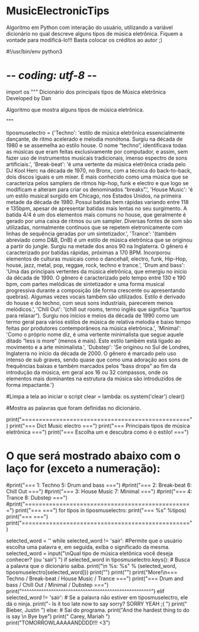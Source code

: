 # MusicElectronicTips
Algoritmo em Python com interação do usuário, utilizando a variável dicionário no qual descreve alguns tipos de música eletrônica.
Fiquem a vontade para modificá-lo!!! Basta colocar os créditos ao autor ;)


#!/usr/bin/env python3
# -*- coding: utf-8 -*-
import os
"""
Dicionário dos principais tipos de Música eletrônica
Developed by Dan

Algoritmo que mostra alguns tipos de música eletrônica.

"""

tiposmuselectro = {'Techno': 'estilo de música eletrônica essencialmente dançante, de ritmo acelerado e melodia monótona. Surgiu na década de 1980 e se assemelha ao estilo house. O nome “techno”, identificava todas as músicas que eram feitas exclusivamente por computador, e assim, sem fazer uso de instrumentos musicais tradicionais, imenso espectro de sons artificiais.',
'Break-beat': 'é uma vertente da música eletrônica criada pelo DJ Kool Herc na década de 1970, no Bronx, com a técnica do back-to-back, dois discos iguais e um mixer. É mais conhecido como uma música que se caracteriza pelos samplers de ritmos hip-hop, funk e electro e que logo se modificam e alteram para criar os denominados “breaks”.',
'House Music': 'é um estilo musical surgido em Chicago, nos Estados Unidos, na primeira metade da década de 1980. Possui batidas bem rápidas variando entre 118 e 135bpm, apesar de apresentar batidas mais lentas no seu surgimento. A batida 4/4 é um dos elementos mais comuns no house, que geralmente é gerado por uma caixa de ritmos ou um sampler. Diversas fontes de som são utilizadas, normalmente contínuos que se repetem eletronicamente com linhas de sequência geradas por um sintetizador.',
'Trance': '(também abreviado como D&B, DnB) é um estilo de música eletrônica que se originou a partir do jungle. Surgiu na metade dos anos 90 na Inglaterra. O gênero é caracterizado por batidas rápidas, próximas a 170 BPM. Incorporou elementos de culturas musicais como o dancehall, electro, funk, Hip-Hop, house, jazz, metal, pop, reggae, rock, techno e trance.',
'Drum and bass': 'Uma das principais vertentes da música eletrônica, que emergiu no início da década de 1990. O gênero é caracterizado pelo tempo entre 130 e 190 bpm, com partes melódicas de sintetizador e uma forma musical progressiva durante a composição (de forma crescente ou apresentando quebras). Algumas vezes vocais também são utilizados. Estilo é derivado do house e do techno, com seus sons industriais, parecerem menos melódicos.',
'Chill Out': '(chill out rooms, termo inglês que significa “quartos para relaxar”). Surgiu nos inícios e meios da década de 1990 como um termo geral para vários estilos de música de relativa melodia e baixo tempo feitas por produtores contemporâneos na música eletrônica.',
'Minimal': 'Como o próprio nome diz, é uma vertente minimalista que segue aquele ditado “less is more” (menos é mais). Este estilo também está ligado ao movimento e a arte minimalista.',
'Dubstep': 'Se originou no Sul de Londres, Inglaterra no início da década de 2000. O gênero é marcado pelo uso intenso de sub graves, sendo quase que como uma adoração aos sons de frequências baixas e também marcados pelos “bass drops” ao fim da introdução da música, em geral aos 16 ou 32 compassos, onde os elementos mais dominantes na estrutura da música são introduzidos de forma impactante.'}

#Limpa a tela ao iniciar o script
clear = lambda: os.system('clear')
clear()

#Mostra as palavras que foram definidas no dicionário.

print("=================================================")
print("===             Dict Music electro            ===")
print("===   Principais tipos de música eletrônica   ===")
print("===   Escolha um e descubra como é o estilo!  ===")
# O que será mostrado abaixo com o laço for (exceto a numeração):
#print("=== 1: Techno                5: Drum and bass ===")
#print("=== 2: Break-beat            6: Chill Out     ===")
#print("=== 3: House Music           7: Minimal       ===")
#print("=== 4: Trance                8: Dubstep       ===")
#print("=================================================")
print("===                                           ===")
for tipos in tiposmuselectro:
	print("===   %s" %tipos)
print("===                                           ===")	
print("=================================================")

selected_word = ''
while selected_word != 'sair':
    #Permite que o usuário escolha uma palavra e, em seguida, exiba o significado da mesma.
    selected_word = input("\nQual tipo de música eletônica você deseja conhecer? (ou 'sair') ")
    if selected_word in tiposmuselectro.keys():
        # Busca a palavra que o dicionário saiba.
        print("\n  %s: %s" % (selected_word, tiposmuselectro[selected_word]))
        print("")
        print("")
        print("More!\n=== Techno / Break-beat / House Music / Trance    ===")
        print("=== Drum and bass / Chill Out / Minimal / Dubstep ===")
        print("^^^^^^^^^^^^^^^^^^^^^^^^^^^^^^^^^^^^^^^^^^^^^^^^^^^^^")
    elif selected_word != 'sair':
        # Se a palavra não estiver em tiposmuselectro, ele dá o ninja.
        print("- Is it too late now to say sorry? SORRY YEAH ;( ")
        print(" Bieber, Justin ")
    else:
        # Sai do programa.
        print("And the hardest thing to do is say \n Bye bye")
        print(" Carey, Mariah ")
        print("TOMORROWLAAAAANDDDD!!! <3")
